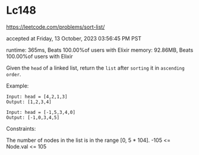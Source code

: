 # Lc148

https://leetcode.com/problems/sort-list/

accepted at Friday, 13 October, 2023 03:56:45 PM PST

runtime: 365ms, Beats 100.00%of users with Elixir
memory: 92.86MB, Beats 100.00%of users with Elixir

Given the `head` of a linked list, return the `list` after `sorting` it in `ascending order`.

Example:
```
Input: head = [4,2,1,3]
Output: [1,2,3,4]

Input: head = [-1,5,3,4,0]
Output: [-1,0,3,4,5]
```

Constraints:

The number of nodes in the list is in the range [0, 5 * 104].
-105 <= Node.val <= 105
